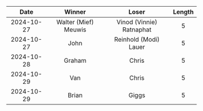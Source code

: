 |Date|Winner|Loser|Length|
|:--:|:----:|:---:|:----:|
|2024-10-27|Walter (Mief) Meuwis|Vinod (Vinnie) Ratnaphat|5|
|2024-10-27|John|Reinhold (Modi) Lauer|5|
|2024-10-28|Graham|Chris|5|
|2024-10-29|Van|Chris|5|
|2024-10-29|Brian|Giggs|5|
